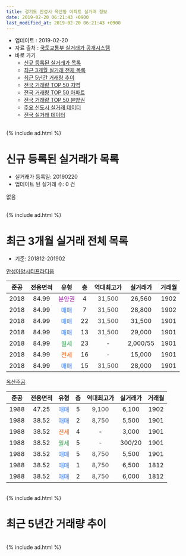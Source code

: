 ```yaml
---
title: 경기도 안성시 옥산동 아파트 실거래 정보
date: 2019-02-20 06:21:43 +0900
last_modified_at: 2019-02-20 06:21:43 +0900
---
```


* 업데이트 : 2019-02-20
* 자료 출처 : [국토교통부 실거래가 공개시스템](http://rt.molit.go.kr)
* 바로 가기
    * [신규 등록된 실거래가 목록](#신규-등록된-실거래가-목록)
    * [최근 3개월 실거래 전체 목록](#최근-3개월-실거래-전체-목록)
    * [최근 5년간 거래량 추이](#최근-5년간-거래량-추이)
    * [전국 거래량 TOP 50 지역](https://inasie.github.io/apt-trade-info/최근-3개월-전국에서-가장-거래가-많이-발생한-지역)
    * [전국 거래량 TOP 50 아파트](https://inasie.github.io/apt-trade-info/최근-3개월-전국에서-가장-거래가-많이-발생한-아파트)
    * [전국 거래량 TOP 50 분양권](https://inasie.github.io/apt-trade-info/최근-3개월-전국에서-가장-거래가-많이-발생한-분양권)
    * [주요 신도시 실거래 데이터](https://inasie.github.io/apt-trade-info/주요-신도시)
    * [전국 실거래 데이터](https://inasie.github.io/apt-trade-info/전국)
<br>
{% include ad.html %}
<br>

# 신규 등록된 실거래가 목록
* 실거래가 등록일: 20190220
* 업데이트 된 실거래 수: 0 건

없음

<br>
{% include ad.html %}
<br>

# 최근 3개월 실거래 전체 목록
* 기준: 201812-201902


[안성아양시티프라디움](https://search.naver.com/search.naver?query=%EA%B2%BD%EA%B8%B0%EB%8F%84+%EC%95%88%EC%84%B1%EC%8B%9C+%EC%98%A5%EC%82%B0%EB%8F%99+%EC%95%88%EC%84%B1%EC%95%84%EC%96%91%EC%8B%9C%ED%8B%B0%ED%94%84%EB%9D%BC%EB%94%94%EC%9B%80)

|준공|전용면적|유형|층|역대최고가|실거래가|거래월|
|:---:|:---:|:---:|:---:|:---:|:---:|:---:|
|2018|84.99|<span style="color:#9C11A5">분양권</span>|4|<span style="color:#444444">31,500</span>|26,560|1902|
|2018|84.99|<span style="color:#4285f3">매매</span>|7|<span style="color:#444444">31,500</span>|28,800|1902|
|2018|84.99|<span style="color:#4285f3">매매</span>|22|<span style="color:#444444">31,500</span>|31,500|1901|
|2018|84.99|<span style="color:#4285f3">매매</span>|13|<span style="color:#444444">31,500</span>|29,000|1901|
|2018|84.99|<span style="color:#34a853">월세</span>|23|<span style="color:#444444">-</span>|2,000/55|1901|
|2018|84.99|<span style="color:#ff5a00">전세</span>|16|<span style="color:#444444">-</span>|15,000|1901|
|2018|84.99|<span style="color:#4285f3">매매</span>|15|<span style="color:#444444">31,500</span>|28,000|1901|

[옥산주공](https://search.naver.com/search.naver?query=%EA%B2%BD%EA%B8%B0%EB%8F%84+%EC%95%88%EC%84%B1%EC%8B%9C+%EC%98%A5%EC%82%B0%EB%8F%99+%EC%98%A5%EC%82%B0%EC%A3%BC%EA%B3%B5)

|준공|전용면적|유형|층|역대최고가|실거래가|거래월|
|:---:|:---:|:---:|:---:|:---:|:---:|:---:|
|1988|47.25|<span style="color:#4285f3">매매</span>|5|<span style="color:#444444">9,100</span>|6,100|1902|
|1988|38.52|<span style="color:#4285f3">매매</span>|2|<span style="color:#444444">8,750</span>|5,500|1901|
|1988|38.52|<span style="color:#ff5a00">전세</span>|4|<span style="color:#444444">-</span>|3,000|1901|
|1988|38.52|<span style="color:#34a853">월세</span>|5|<span style="color:#444444">-</span>|300/20|1901|
|1988|38.52|<span style="color:#4285f3">매매</span>|5|<span style="color:#444444">8,750</span>|5,500|1901|
|1988|38.52|<span style="color:#4285f3">매매</span>|1|<span style="color:#444444">8,750</span>|6,500|1812|
|1988|38.52|<span style="color:#4285f3">매매</span>|2|<span style="color:#444444">8,750</span>|6,000|1812|


<br>
{% include ad.html %}
<br>

# 최근 5년간 거래량 추이


<div style="width:100%;">
    <canvas id="deal_progress" height="200"></canvas>
</div>

<script>
new Chart(document.getElementById("deal_progress"), {
    type: 'line',
    data: {
        labels: ['201402','201403','201404','201405','201406','201407','201408','201409','201410','201411','201412','201501','201502','201503','201504','201505','201506','201507','201508','201509','201510','201511','201512','201601','201602','201603','201604','201605','201606','201607','201608','201609','201610','201611','201612','201701','201702','201703','201704','201705','201706','201707','201708','201709','201710','201711','201712','201801','201802','201803','201804','201805','201806','201807','201808','201809','201810','201811','201812','201901','201902'],
        datasets: [{
            label: '매매',
            pointRadius: 1,
            data: [5, 1, 1, 2, 2, 0, 4, 0, 4, 4, 1, 4, 2, 6, 6, 4, 2, 5, 1, 2, 5, 0, 2, 4, 2, 1, 5, 1, 0, 2, 0, 2, 1, 3, 3, 0, 0, 1, 2, 1, 4, 1, 9, 3, 2, 1, 1, 6, 7, 9, 10, 12, 11, 7, 6, 0, 4, 4, 2, 5, 3],
            borderColor: "rgba(255, 201, 14, 1)",
            backgroundColor: "rgba(255, 201, 14, 0.5)",
            fill: false,
            lineTension: 0
        },{
            label: '전월세',
            pointRadius: 1,
            data: [1, 2, 2, 1, 2, 2, 1, 1, 5, 1, 1, 1, 4, 1, 2, 2, 1, 2, 2, 4, 1, 2, 0, 1, 1, 1, 2, 0, 2, 1, 2, 1, 0, 0, 0, 0, 2, 2, 1, 3, 0, 3, 1, 0, 1, 2, 2, 0, 0, 2, 1, 12, 12, 11, 11, 11, 8, 6, 0, 4, 0],
            borderColor: "rgba(0, 141, 185, 1)",
            backgroundColor: "rgba(0, 141, 185, 0.5)",
            fill: false,
            lineTension: 0
        }
        ]
    },
    options: {
        responsive: true,
        title: {
            display: false
        },
        tooltips: {
            mode: 'index',
            intersect: false
        },
        hover: {
            mode: 'nearest',
            intersect: true
        },
        scales: {
            xAxes: [{
                display: true,
                scaleLabel: {
                    display: true,
                    labelString: '년/월'
                }
            }],
            yAxes: [{
                display: true,
                ticks: {
                    suggestedMin: 0,
                },
                scaleLabel: {
                    display: true,
                    labelString: '실거래 수'
                }
            }]
        }
    }
});

</script>


<br>
{% include ad.html %}
<br>

